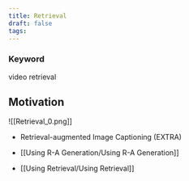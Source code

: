 ```yaml
---
title: Retrieval
draft: false
tags:
---
```

### Keyword
video retrieval

## Motivation
![[Retrieval_0.png]]

- Retrieval-augmented Image Captioning (EXTRA)



-  [[Using R-A Generation/Using R-A Generation]]
-  [[Using Retrieval/Using Retrieval]]



